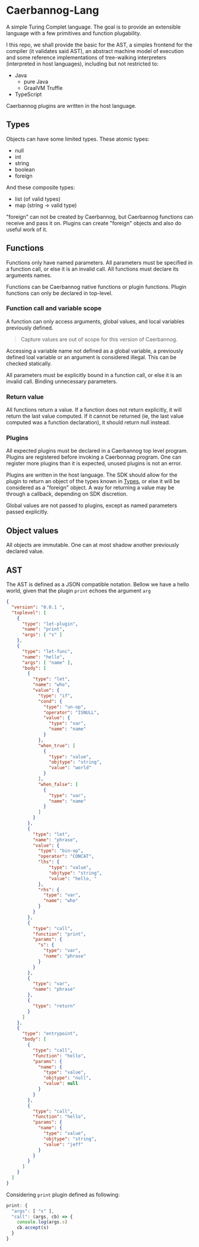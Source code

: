 # Caerbannog-Lang

A simple Turing Complet language. The goal is to provide an extensible language with a few primitives and function plugability.

I this repo, we shall provide the basic for the AST, a simples frontend for the compiler (it validates said AST), an abstract machine model of execution and some reference implementations of tree-walking interpreters (interpreted in host languages), including but not restricted to:

- Java
  - pure Java
  - GraalVM Truffle
- TypeScript

Caerbannog plugins are written in the host language.

## Types

Objects can have some limited types. These atomic types:

- null
- int
- string
- boolean
- foreign

And these composite types:

- list (of valid types)
- map (string -> valid type)

"foreign" can not be created by Caerbannog, but Caerbannog functions can receive and pass it on. Plugins can create "foreign" objects and also do useful work of it.

## Functions

Functions only have named parameters. All parameters must be specified in a function call, or else it is an invalid call. All functions must declare its arguments names.

Functions can be Caerbannog native functions or plugin functions. Plugin functions can only be declared in top-level.

### Function call and variable scope

A function can only access arguments, global values, and local variables previously defined.

> Capture values are out of scope for this version of Caerbannog.

Accessing a variable name not defined as a global variable, a previously defined loal variable or an argument is considered illegal. This can be checked statically.

All parameters must be explicitly bound in a function call, or else it is an invalid call. Binding unnecessary parameters.

### Return value

All functions return a value. If a function does not return explicitly, it will return the last value computed. If it cannot be returned (ie, the last value computed was a function declaration), it should return null instead.

### Plugins

All expected plugins must be declared in a Caerbannog top level program. Plugins are registered before invoking a Caerbonnag program. One can register more plugins than it is expected, unused plugins is not an error.

Plugins are written in the host language. The SDK should allow for the plugin to return an object of the types known in [Types](#types), or else it will be considered as a "foreign" object. A way for returning a value may be through a callback, depending on SDK discretion.

Global values are not passed to plugins, except as named parameters passed explicitly.

## Object values

All objects are immutable. One can at most shadow another previously declared value.

## AST

The AST is defined as a JSON compatible notation. Bellow we have a hello world, given that the plugin `print` echoes the argument `arg`

```json
{
  "version": "0.0.1 ",
  "toplevel": [
    {
      "type": "let-plugin",
      "name": "print",
      "args": [ "s" ]
    },
    {
      "type": "let-func",
      "name": "hello",
      "args": [ "name" ],
      "body": [
        {
          "type": "let",
          "name": "who",
          "value": {
            "type": "if",
            "cond": {
              "type": "un-op",
              "operator": "ISNULL",
              "value": {
                "type": "var",
                "name": "name"
              }
            },
            "when_true": [
              {
                "type": "value",
                "objtype": "string",
                "value": "world"
              }
            ],
            "when_false": [
              {
                "type": "var",
                "name": "name"
              }
            ]
          }
        },
        {
          "type": "let",
          "name": "phrase",
          "value": {
            "type": "bin-op",
            "operator": "CONCAT",
            "lhs": {
                "type": "value",
                "objtype": "string",
                "value": "hello, "
            },
            "rhs": {
              "type": "var",
              "name": "who"
            }
          }
        },
        {
          "type": "call",
          "function": "print",
          "params": {
            "s": {
              "type": "var",
              "name": "phrase"
            }
          }
        },
        {
          "type": "var",
          "name": "phrase"
        },
        {
          "type": "return"
        }
      ]
    },
    {
      "type": "entrypoint",
      "body": [
        {
          "type": "call",
          "function": "hello",
          "params": {
            "name": {
              "type": "value",
              "objtype": "null",
              "value": null
            }
          }
        },
        {
          "type": "call",
          "function": "hello",
          "params": {
            "name": {
              "type": "value",
              "objtype": "string",
              "value": "jeff"
            }
          }
        }
      ]
    }
  ]
}
```

Considering `print` plugin defined as following:

```js
print: {
  "args": [ "s" ],
  "call": (args, cb) => {
    console.log(args.s)
    cb.accept(s)
  }
}
```
